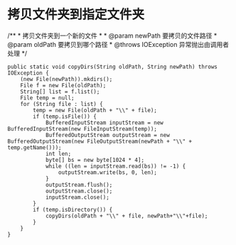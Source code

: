 # 拷贝文件夹到指定文件夹

   /**
	 * 拷贝文件夹到一个新的文件
	 * 
	 * @param newPath 要拷贝的文件路径
	 * @param oldPath 要拷贝到哪个路径
	 * @throws IOException 异常抛出由调用者处理
	 */
   
	public static void copyDirs(String oldPath, String newPath) throws IOException {
		(new File(newPath)).mkdirs();
		File f = new File(oldPath);
		String[] list = f.list();
		File temp = null;
		for (String file : list) {
			temp = new File(oldPath + "\\" + file);
			if (temp.isFile()) {
				BufferedInputStream inputStream = new BufferedInputStream(new FileInputStream(temp));
				BufferedOutputStream outputStream = new BufferedOutputStream(new FileOutputStream(newPath + "\\" + temp.getName()));
				int len;
				byte[] bs = new byte[1024 * 4];
				while ((len = inputStream.read(bs)) != -1) {
					outputStream.write(bs, 0, len);
				}
				outputStream.flush();
				outputStream.close();
				inputStream.close();
			}
			if (temp.isDirectory()) {
				copyDirs(oldPath + "\\" + file, newPath+"\\"+file);
			}
		}
	}
